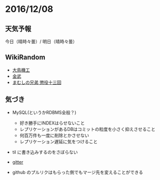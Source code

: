 # 2016/12/08

## 天気予報

今日（晴時々曇）/ 明日（晴時々曇）

## WikiRandom

* [大鳥機工](https://ja.wikipedia.org/wiki/%E5%A4%A7%E9%B3%A5%E6%A9%9F%E5%B7%A5)
* [金武](https://ja.wikipedia.org/wiki/%E9%87%91%E6%AD%A6)
* [まむしの兄弟 懲役十三回](https://ja.wikipedia.org/wiki/%E3%81%BE%E3%82%80%E3%81%97%E3%81%AE%E5%85%84%E5%BC%9F_%E6%87%B2%E5%BD%B9%E5%8D%81%E4%B8%89%E5%9B%9E)

## 気づき

* MySQL(というかRDBMS全般？)
  * 好き勝手にINDEXはらせないこと
  * レプリケーションがあるDBはコミットの粒度を小さく抑えさせること
  * 何百万件も一度に削除とかさせない
  * レプリケーション遅延に気をつけること
  
* til に書き込みするのをさぼらない
* [gitter](https://gitter.im/)
* github のプルリクはもらった側でもマージ先を変えることができる

